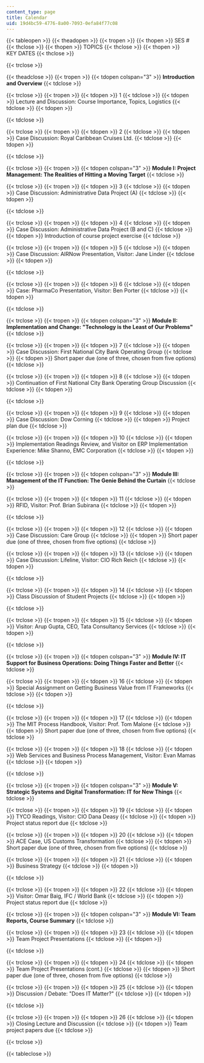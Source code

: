 ```yaml
---
content_type: page
title: Calendar
uid: 19d4bc59-4776-8a00-7093-0efa84f77c08
---
```


{{< tableopen >}}
{{< theadopen >}}
{{< tropen >}}
{{< thopen >}}
SES #
{{< thclose >}}
{{< thopen >}}
TOPICS
{{< thclose >}}
{{< thopen >}}
KEY DATES
{{< thclose >}}

{{< trclose >}}

{{< theadclose >}}
{{< tropen >}}
{{< tdopen colspan="3" >}}
**Introduction and Overview**
{{< tdclose >}}

{{< trclose >}}
{{< tropen >}}
{{< tdopen >}}
1
{{< tdclose >}}
{{< tdopen >}}
Lecture and Discussion: Course Importance, Topics, Logistics
{{< tdclose >}}
{{< tdopen >}}

{{< tdclose >}}

{{< trclose >}}
{{< tropen >}}
{{< tdopen >}}
2
{{< tdclose >}}
{{< tdopen >}}
Case Discussion: Royal Caribbean Cruises Ltd.
{{< tdclose >}}
{{< tdopen >}}

{{< tdclose >}}

{{< trclose >}}
{{< tropen >}}
{{< tdopen colspan="3" >}}
**Module I: Project Management: The Realities of Hitting a Moving Target**
{{< tdclose >}}

{{< trclose >}}
{{< tropen >}}
{{< tdopen >}}
3
{{< tdclose >}}
{{< tdopen >}}
Case Discussion: Administrative Data Project (A)
{{< tdclose >}}
{{< tdopen >}}

{{< tdclose >}}

{{< trclose >}}
{{< tropen >}}
{{< tdopen >}}
4
{{< tdclose >}}
{{< tdopen >}}
Case Discussion: Administrative Data Project (B and C)
{{< tdclose >}}
{{< tdopen >}}
Introduction of course project exercise
{{< tdclose >}}

{{< trclose >}}
{{< tropen >}}
{{< tdopen >}}
5
{{< tdclose >}}
{{< tdopen >}}
Case Discussion: AIRNow Presentation, Visitor: Jane Linder
{{< tdclose >}}
{{< tdopen >}}

{{< tdclose >}}

{{< trclose >}}
{{< tropen >}}
{{< tdopen >}}
6
{{< tdclose >}}
{{< tdopen >}}
Case: PharmaCo Presentation, Visitor: Ben Porter
{{< tdclose >}}
{{< tdopen >}}

{{< tdclose >}}

{{< trclose >}}
{{< tropen >}}
{{< tdopen colspan="3" >}}
**Module II: Implementation and Change: "Technology is the Least of Our Problems"**
{{< tdclose >}}

{{< trclose >}}
{{< tropen >}}
{{< tdopen >}}
7
{{< tdclose >}}
{{< tdopen >}}
Case Discussion: First National City Bank Operating Group
{{< tdclose >}}
{{< tdopen >}}
Short paper due (one of three, chosen from five options)
{{< tdclose >}}

{{< trclose >}}
{{< tropen >}}
{{< tdopen >}}
8
{{< tdclose >}}
{{< tdopen >}}
Continuation of First National City Bank Operating Group Discussion
{{< tdclose >}}
{{< tdopen >}}

{{< tdclose >}}

{{< trclose >}}
{{< tropen >}}
{{< tdopen >}}
9
{{< tdclose >}}
{{< tdopen >}}
Case Discussion: Dow Corning
{{< tdclose >}}
{{< tdopen >}}
Project plan due
{{< tdclose >}}

{{< trclose >}}
{{< tropen >}}
{{< tdopen >}}
10
{{< tdclose >}}
{{< tdopen >}}
Implementation Readings Review, and Visitor on ERP Implementation Experience: Mike Shanno, EMC Corporation
{{< tdclose >}}
{{< tdopen >}}

{{< tdclose >}}

{{< trclose >}}
{{< tropen >}}
{{< tdopen colspan="3" >}}
**Module III: Management of the IT Function: The Genie Behind the Curtain**
{{< tdclose >}}

{{< trclose >}}
{{< tropen >}}
{{< tdopen >}}
11
{{< tdclose >}}
{{< tdopen >}}
RFID, Visitor: Prof. Brian Subirana
{{< tdclose >}}
{{< tdopen >}}

{{< tdclose >}}

{{< trclose >}}
{{< tropen >}}
{{< tdopen >}}
12
{{< tdclose >}}
{{< tdopen >}}
Case Discussion: Care Group
{{< tdclose >}}
{{< tdopen >}}
Short paper due (one of three, chosen from five options)
{{< tdclose >}}

{{< trclose >}}
{{< tropen >}}
{{< tdopen >}}
13
{{< tdclose >}}
{{< tdopen >}}
Case Discussion: Lifeline, Visitor: CIO Rich Reich
{{< tdclose >}}
{{< tdopen >}}

{{< tdclose >}}

{{< trclose >}}
{{< tropen >}}
{{< tdopen >}}
14
{{< tdclose >}}
{{< tdopen >}}
Class Discussion of Student Projects
{{< tdclose >}}
{{< tdopen >}}

{{< tdclose >}}

{{< trclose >}}
{{< tropen >}}
{{< tdopen >}}
15
{{< tdclose >}}
{{< tdopen >}}
Visitor: Arup Gupta, CEO, Tata Consultancy Services
{{< tdclose >}}
{{< tdopen >}}

{{< tdclose >}}

{{< trclose >}}
{{< tropen >}}
{{< tdopen colspan="3" >}}
**Module IV: IT Support for Business Operations: Doing Things Faster and Better**
{{< tdclose >}}

{{< trclose >}}
{{< tropen >}}
{{< tdopen >}}
16
{{< tdclose >}}
{{< tdopen >}}
Special Assignment on Getting Business Value from IT Frameworks
{{< tdclose >}}
{{< tdopen >}}

{{< tdclose >}}

{{< trclose >}}
{{< tropen >}}
{{< tdopen >}}
17
{{< tdclose >}}
{{< tdopen >}}
The MIT Process Handbook, Visitor: Prof. Tom Malone
{{< tdclose >}}
{{< tdopen >}}
Short paper due (one of three, chosen from five options)
{{< tdclose >}}

{{< trclose >}}
{{< tropen >}}
{{< tdopen >}}
18
{{< tdclose >}}
{{< tdopen >}}
Web Services and Business Process Management, Visitor: Evan Mamas
{{< tdclose >}}
{{< tdopen >}}

{{< tdclose >}}

{{< trclose >}}
{{< tropen >}}
{{< tdopen colspan="3" >}}
**Module V: Strategic Systems and Digital Transformation: IT for New Things**
{{< tdclose >}}

{{< trclose >}}
{{< tropen >}}
{{< tdopen >}}
19
{{< tdclose >}}
{{< tdopen >}}
TYCO Readings, Visitor: CIO Dana Deasy
{{< tdclose >}}
{{< tdopen >}}
Project status report due
{{< tdclose >}}

{{< trclose >}}
{{< tropen >}}
{{< tdopen >}}
20
{{< tdclose >}}
{{< tdopen >}}
ACE Case, US Customs Transformation
{{< tdclose >}}
{{< tdopen >}}
Short paper due (one of three, chosen from five options)
{{< tdclose >}}

{{< trclose >}}
{{< tropen >}}
{{< tdopen >}}
21
{{< tdclose >}}
{{< tdopen >}}
Business Strategy
{{< tdclose >}}
{{< tdopen >}}

{{< tdclose >}}

{{< trclose >}}
{{< tropen >}}
{{< tdopen >}}
22
{{< tdclose >}}
{{< tdopen >}}
Visitor: Omar Baig, IFC / World Bank
{{< tdclose >}}
{{< tdopen >}}
Project status report due
{{< tdclose >}}

{{< trclose >}}
{{< tropen >}}
{{< tdopen colspan="3" >}}
**Module VI: Team Reports, Course Summary**
{{< tdclose >}}

{{< trclose >}}
{{< tropen >}}
{{< tdopen >}}
23
{{< tdclose >}}
{{< tdopen >}}
Team Project Presentations
{{< tdclose >}}
{{< tdopen >}}

{{< tdclose >}}

{{< trclose >}}
{{< tropen >}}
{{< tdopen >}}
24
{{< tdclose >}}
{{< tdopen >}}
Team Project Presentations (cont.)
{{< tdclose >}}
{{< tdopen >}}
Short paper due (one of three, chosen from five options)
{{< tdclose >}}

{{< trclose >}}
{{< tropen >}}
{{< tdopen >}}
25
{{< tdclose >}}
{{< tdopen >}}
Discussion / Debate: "Does IT Matter?"
{{< tdclose >}}
{{< tdopen >}}

{{< tdclose >}}

{{< trclose >}}
{{< tropen >}}
{{< tdopen >}}
26
{{< tdclose >}}
{{< tdopen >}}
Closing Lecture and Discussion
{{< tdclose >}}
{{< tdopen >}}
Team project papers due
{{< tdclose >}}

{{< trclose >}}

{{< tableclose >}}